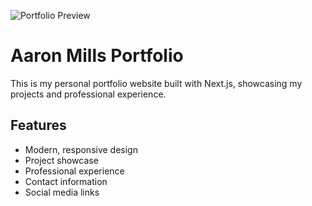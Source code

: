 ![Portfolio Preview](@day4.gif)

# Aaron Mills Portfolio

This is my personal portfolio website built with Next.js, showcasing my projects and professional experience.

## Features
- Modern, responsive design
- Project showcase
- Professional experience
- Contact information
- Social media links

